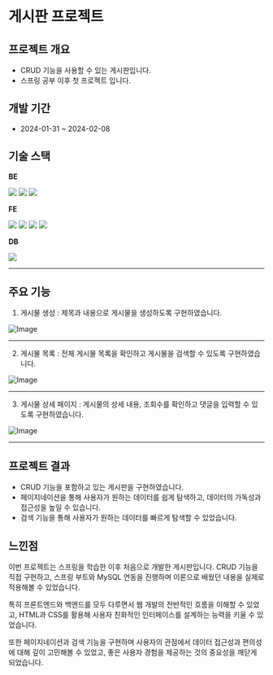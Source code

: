 # 게시판 프로젝트

## 프로젝트 개요

* CRUD 기능을 사용할 수 있는 게시판입니다.
* 스프링 공부 이후 첫 프로젝트 입니다.

## 개발 기간

* 2024-01-31 ~ 2024-02-08

## 기술 스택

**BE**

<img src="https://img.shields.io/badge/java-007396?style=for-the-badge&logo=java&logoColor=white"> <img src="https://img.shields.io/badge/spring-6DB33F?style=for-the-badge&logo=spring&logoColor=white"> <img src="https://img.shields.io/badge/springboot-6DB33F?style=for-the-badge&logo=springboot&logoColor=white">


**FE**

<img src="https://img.shields.io/badge/html5-E34F26?style=for-the-badge&logo=html5&logoColor=white"> <img src="https://img.shields.io/badge/css-1572B6?style=for-the-badge&logo=css3&logoColor=white"> <img src="https://img.shields.io/badge/javascript-F7DF1E?style=for-the-badge&logo=javascript&logoColor=black"> <img src="https://img.shields.io/badge/bootstrap-7952B3?style=for-the-badge&logo=bootstrap&logoColor=white">

**DB**

<img src="https://img.shields.io/badge/mysql-4479A1?style=for-the-badge&logo=mysql&logoColor=white">

*****

## 주요 기능

1. 게시물 생성 : 제목과 내용으로 게시물을 생성하도록 구현하였습니다.

![Image](https://github.com/user-attachments/assets/2cf670dd-e0fe-4bcd-9cc5-bbbcd1ec617b)

*****

2. 게시물 목록 : 전체 게시물 목록을 확인하고 게시물을 검색할 수 있도록 구현하였습니다.

![Image](https://github.com/user-attachments/assets/6473421c-81c5-4c20-8a3d-ee7f8d4d24dd)

*****

3. 게시물 상세 페이지 : 게시물의 상세 내용, 조회수를 확인하고 댓글을 입력할 수 있도록 구현하였습니다.

![Image](https://github.com/user-attachments/assets/078cbe7d-5291-424f-a595-6dca74ad68ab)

*****

## 프로젝트 결과

* CRUD 기능을 포함하고 있는 게시판을 구현하였습니다.
* 페이지네이션을 통해 사용자가 원하는 데이터를 쉽게 탐색하고, 데이터의 가독성과 접근성을 높일 수 있습니다.
* 검색 기능을 통해 사용자가 원하는 데이터를 빠르게 탐색할 수 있었습니다.

## 느낀점

이번 프로젝트는 스프링을 학습한 이후 처음으로 개발한 게시판입니다. CRUD 기능을 직접 구현하고, 스프링 부트와 MySQL 연동을 진행하며 이론으로 배웠던 내용을 실제로 적용해볼 수 있었습니다.

특히 프론트엔드와 백엔드를 모두 다루면서 웹 개발의 전반적인 흐름을 이해할 수 있었고, HTML과 CSS를 활용해 사용자 친화적인 인터페이스를 설계하는 능력을 키울 수 있었습니다.

또한 페이지네이션과 검색 기능을 구현하며 사용자의 관점에서 데이터 접근성과 편의성에 대해 깊이 고민해볼 수 있었고, 좋은 사용자 경험을 제공하는 것의 중요성을 깨닫게 되었습니다.
   
